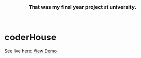 <br />
<h3 align="center">That was my final year project at university.</h3>
<br />

# coderHouse

See live here: <a href="https://ultralord.me/">View Demo</a>
